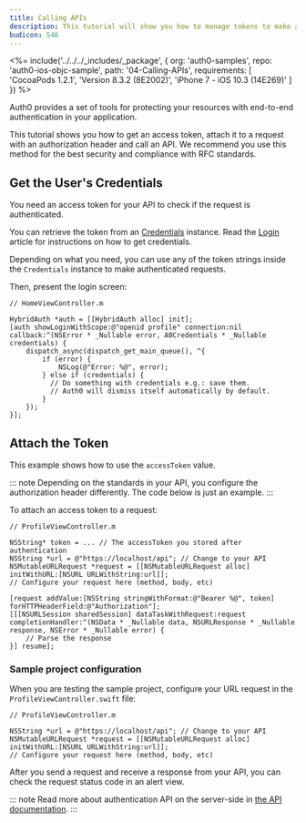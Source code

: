 ```yaml
---
title: Calling APIs
description: This tutorial will show you how to manage tokens to make authenticated API calls, using NSURLSession.
budicon: 546
---
```


<%= include('../../../_includes/_package', {
  org: 'auth0-samples',
  repo: 'auth0-ios-objc-sample',
  path: '04-Calling-APIs',
  requirements: [
    'CocoaPods 1.2.1',
    'Version 8.3.2 (8E2002)',
    'iPhone 7 - iOS 10.3 (14E269)'
  ]
}) %>

Auth0 provides a set of tools for protecting your resources with end-to-end authentication in your application. 

This tutorial shows you how to get an access token, attach it to a request with an authorization header and call an API. We recommend you use this method for the best security and compliance with RFC standards. 

## Get the User's Credentials

You need an access token for your API to check if the request is authenticated. 

You can retrieve the token from an [Credentials](https://github.com/auth0/Auth0.swift/blob/master/Auth0/Credentials.swift) instance. Read the [Login](/quickstart/native/ios-objc/00-login) article for instructions on how to get credentials.

Depending on what you need, you can use any of the token strings inside the `Credentials` instance to make authenticated requests.

Then, present the login screen:

```objc
// HomeViewController.m

HybridAuth *auth = [[HybridAuth alloc] init];
[auth showLoginWithScope:@"openid profile" connection:nil callback:^(NSError * _Nullable error, A0Credentials * _Nullable credentials) {
    dispatch_async(dispatch_get_main_queue(), ^{
        if (error) {
            NSLog(@"Error: %@", error);
        } else if (credentials) {
          // Do something with credentials e.g.: save them.
          // Auth0 will dismiss itself automatically by default.
        }
    });
}];
```

## Attach the Token

This example shows how to use the `accessToken` value. 

::: note
Depending on the standards in your API, you configure the authorization header differently. The code below is just an example.
:::

To attach an access token to a request: 

```objc
// ProfileViewController.m

NSString* token = ... // The accessToken you stored after authentication
NSString *url = @"https://localhost/api"; // Change to your API
NSMutableURLRequest *request = [[NSMutableURLRequest alloc] initWithURL:[NSURL URLWithString:url]];
// Configure your request here (method, body, etc)

[request addValue:[NSString stringWithFormat:@"Bearer %@", token] forHTTPHeaderField:@"Authorization"];
[[[NSURLSession sharedSession] dataTaskWithRequest:request completionHandler:^(NSData * _Nullable data, NSURLResponse * _Nullable response, NSError * _Nullable error) {
    // Parse the response
}] resume];
```

### Sample project configuration

When you are testing the sample project, configure your URL request in the `ProfileViewController.swift` file:

```objc
// ProfileViewController.m

NSString *url = @"https://localhost/api"; // Change to your API
NSMutableURLRequest *request = [[NSMutableURLRequest alloc] initWithURL:[NSURL URLWithString:url]];
// Configure your request here (method, body, etc)
```

After you send a request and receive a response from your API, you can check the request status code in an alert view. 

::: note
Read more about authentication API on the server-side in [the API documentation](/api/authentication).
:::
